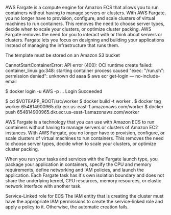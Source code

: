 
AWS Fargate is a compute engine for Amazon ECS that allows you to run containers without having to manage servers or clusters. With AWS Fargate, you no longer have to provision, configure, and scale clusters of virtual machines to run containers. This removes the need to choose server types, decide when to scale your clusters, or optimize cluster packing. AWS Fargate removes the need for you to interact with or think about servers or clusters. Fargate lets you focus on designing and building your applications instead of managing the infrastructure that runs them.

The template must be stored on an Amazon S3 bucket



CannotStartContainerError: API error (400): OCI runtime create failed: container_linux.go:348: starting container process caused "exec: \"/run.sh\": permission denied": unknown 
dd
aaaa
$ aws ecr get-login — no-include-email

$ docker login -u AWS -p ...
Login Succeeded




$ cd $VOTEAPP_ROOT/src/worker
$ docker build -t worker .
$ docker tag worker 654814900965.dkr.ecr.us-east-1.amazonaws.com/worker
$ docker push 654814900965.dkr.ecr.us-east-1.amazonaws.com/worker




AWS Fargate is a technology that you can use with Amazon ECS to run containers without having to manage servers or clusters of Amazon EC2 instances. With AWS Fargate, you no longer have to provision, configure, or scale clusters of virtual machines to run containers. This removes the need to choose server types, decide when to scale your clusters, or optimize cluster packing.

When you run your tasks and services with the Fargate launch type, you package your application in containers, specify the CPU and memory requirements, define networking and IAM policies, and launch the application. Each Fargate task has it's own isolation boundary and does not share the underlying kernel, CPU resources, memory resources, or elastic network interface with another task. 



Service-Linked role for ECS
The IAM entity that is creating the cluster must have the appropriate IAM permissions to create the service-linked role and apply a policy to it. Otherwise, the automatic creation fails. 

